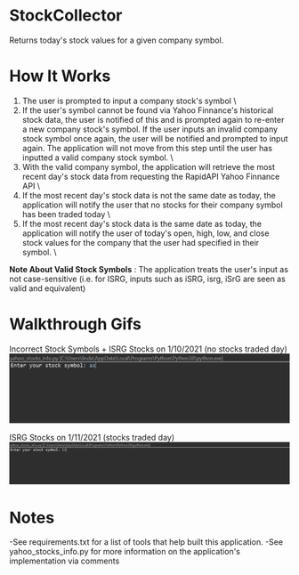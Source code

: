 # StockCollector
 Returns today's stock values for a given company symbol. 
 
 # How It Works
 1) The user is prompted to input a company stock's symbol \
 2) If the user's symbol cannot be found via Yahoo Finnance's historical stock data, the user is notified of this and is prompted again to re-enter a new company stock's symbol. If the user inputs an invalid company stock symbol once again,  the user will be notified and prompted to input again. The application will not move from this step until the user has inputted a valid company stock symbol. \
 3) With the valid company symbol, the application will retrieve the most recent day's stock data from requesting the RapidAPI Yahoo Finnance API \
 4) If the most recent day's stock data is not the same date as today, the application will notify the user that no stocks for their company symbol has been traded today \
 5) If the most recent day's stock data is the same date as today, the application will notify the user of today's open, high, low, and close stock values for the company that the user had specified in their symbol. \
 
 **Note About Valid Stock Symbols** : The application treats the user's input as not case-sensitive (i.e. for ISRG, inputs such as iSRG, isrg, iSrG are seen as valid and equivalent) 
 
 # Walkthrough Gifs
 Incorrect Stock Symbols + ISRG Stocks on 1/10/2021 (no stocks traded day)\
 <img src ="walkthroughNoStocks.gif" width=600> <br>
 
 ISRG Stocks on 1/11/2021 (stocks traded day)\
<img src="walkthroughStocks.gif" width=1000><br>

# Notes
-See requirements.txt for a list of tools that help built this application. 
-See yahoo_stocks_info.py for more information on the application's implementation via comments

